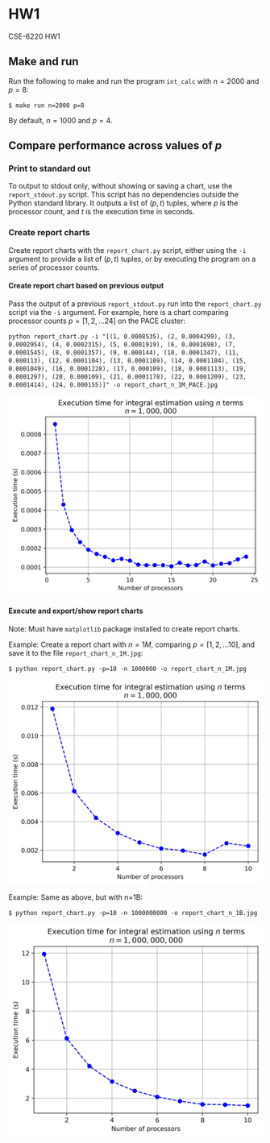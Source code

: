 # HW1

CSE-6220 HW1

## Make and run

Run the following to make and run the program `int_calc` with $n=2000$ and $p=8$:

```shell
$ make run n=2000 p=8
```

By default, $n = 1000$ and $p = 4$.

## Compare performance across values of $p$

### Print to standard out

To output to stdout only, without showing or saving a chart, use the `report_stdout.py` script.
This script has no dependencies outside the Python standard library.
It outputs a list of $(p, t)$ tuples, where $p$ is the processor count, and $t$ is the execution time in seconds.

### Create report charts

Create report charts with the `report_chart.py` script, either using the `-i` argument to provide a list of $(p, t)$ tuples, or by executing the program on a series of processor counts.

#### Create report chart based on previous output

Pass the output of a previous `report_stdout.py` run into the `report_chart.py` script via the `-i` argument. For example, here is a chart comparing processor counts $p=[1,2,...24]$ on the PACE cluster:

```shell
python report_chart.py -i "[(1, 0.0008535), (2, 0.0004299), (3, 0.0002954), (4, 0.0002315), (5, 0.0001919), (6, 0.0001698), (7, 0.0001545), (8, 0.0001357), (9, 0.000144), (10, 0.0001347), (11, 0.000113), (12, 0.0001104), (13, 0.0001109), (14, 0.0001104), (15, 0.0001049), (16, 0.0001228), (17, 0.000109), (18, 0.0001113), (19, 0.0001297), (20, 0.000109), (21, 0.0001178), (22, 0.0001209), (23, 0.0001414), (24, 0.000155)]" -o report_chart_n_1M_PACE.jpg
```

![](report_chart_n_1M_PACE.jpg)

#### Execute and export/show report charts

Note: Must have `matplotlib` package installed to create report charts.

Example: Create a report chart with $n=1M$, comparing $p=[1,2,...10]$, and save it to the file `report_chart_n_1M.jpg`:

```shell
$ python report_chart.py -p=10 -n 1000000 -o report_chart_n_1M.jpg
```

![](report_chart_n_1M.jpg)

Example: Same as above, but with n=1B:

```shell
$ python report_chart.py -p=10 -n 1000000000 -o report_chart_n_1B.jpg
```

![](report_chart_n_1B.jpg)
